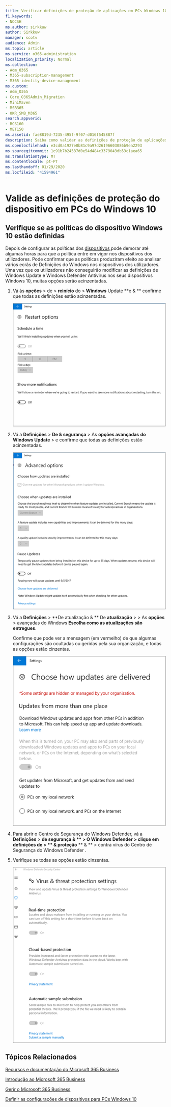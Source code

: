 ```yaml
---
title: Verificar definições de proteção de aplicações em PCs Windows 10
f1.keywords:
- NOCSH
ms.author: sirkkuw
author: Sirkkuw
manager: scotv
audience: Admin
ms.topic: article
ms.service: o365-administration
localization_priority: Normal
ms.collection:
- Adm_O365
- M365-subscription-management
- M365-identity-device-management
ms.custom:
- Adm_O365
- Core_O365Admin_Migration
- MiniMaven
- MSB365
- OKR_SMB_M365
search.appverid:
- BCS160
- MET150
ms.assetid: fae8819d-7235-495f-9f07-d016f545887f
description: Saiba como validar as definições de proteção de aplicações microsoft 365 Business em dispositivos Windows 10.
ms.openlocfilehash: e3cd0a1927e0b81c9a97d26196603086b9ea2293
ms.sourcegitcommit: 1c91b7b24537d0e54d484c3379043db53c1aea65
ms.translationtype: MT
ms.contentlocale: pt-PT
ms.lasthandoff: 01/29/2020
ms.locfileid: "41594961"
---
```

# <a name="validate-device-protection-settings-on-windows-10-pcs"></a>Valide as definições de proteção do dispositivo em PCs do Windows 10

## <a name="verify-that-windows-10-device-policies-are-set"></a>Verifique se as políticas do dispositivo Windows 10 estão definidas

Depois de configurar as políticas dos [dispositivos,](protection-settings-for-windows-10-pcs.md)pode demorar até algumas horas para que a política entre em vigor nos dispositivos dos utilizadores. Pode confirmar que as políticas produziram efeito ao analisar vários ecrãs de Definições do Windows nos dispositivos dos utilizadores. Uma vez que os utilizadores não conseguirão modificar as definições de Windows Update e Windows Defender Antivirus nos seus dispositivos Windows 10, muitas opções serão acinzentadas.
  
1. Vá às **opções** \> de \> **reinício** do \> **Windows** Update **e &amp; ** confirme que todas as definições estão acinzentadas. 
    
    ![Todas as opções de Reinício estão cinzentas.](media/31308da9-18b0-47c5-bbf6-d5fa6747c376.png)
  
2. Vá a **Definições** \> **De &amp; segurança** \> As **opções avançadas** **do Windows Update** \> e confirme que todas as definições estão acinzentadas. 
    
    ![As opções de atualizações do Windows Advanced estão todas cinzentas.](media/049cf281-d503-4be9-898b-c0a3286c7fc2.png)
  
3. Vá a **Definições** \> **De atualização &amp; ** De **atualização** \> \> As **opções** \> avançadas do Windows **Escolha como as atualizações são entregues**.
    
    Confirme que pode ver a mensagem (em vermelho) de que algumas configurações são ocultadas ou geridas pela sua organização, e todas as opções estão cinzentas.
    
    ![Escolha como as atualizações são entregues a página indica que as definições são ocultadas ou geridas pela sua organização.](media/6b3e37c5-da41-4afd-9983-b4f406216b59.png)
  
4. Para abrir o Centro de Segurança do Windows Defender, vá a **Definições** \> **de segurança &amp; ** \> **O Windows Defender** \> clique em **definições de** \> ** &amp; proteção** ** &amp; ** \> contra vírus do Centro de Segurança do Windows Defender . 
    
5. Verifique se todas as opções estão cinzentas. 
    
    ![As definições de proteção contra vírus e ameaças estão acinzentadas.](media/9ca68d40-a5d9-49d7-92a4-c581688b5926.png)
  
## <a name="related-topics"></a>Tópicos Relacionados

[Recursos e documentação do Microsoft 365 Business](https://go.microsoft.com/fwlink/p/?linkid=853701)
  
[Introdução ao Microsoft 365 Business](microsoft-365-business-overview.md)
  
[Gerir o Microsoft 365 Business](manage.md)
  
[Definir as configurações de dispositivos para PCs Windows 10](protection-settings-for-windows-10-pcs.md)
  

